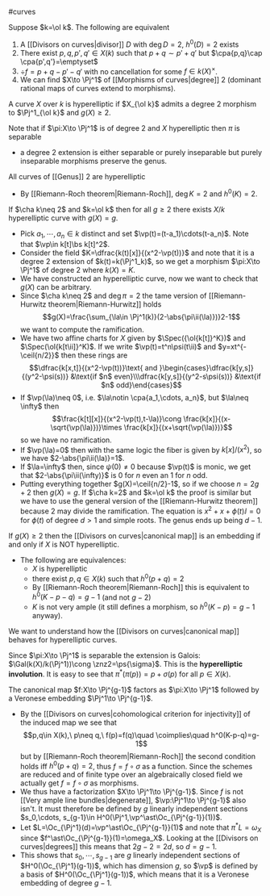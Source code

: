 #curves 

Suppose $k=\ol k$. The following are equivalent
1. A [[Divisors on curves|divisor]] $D$ with $\deg D=2,\ h^0(D)=2$ exists
2. There exist $p,q,p',q'\in X(k)$ such that $p+q\sim p'+q'$ but $\cpa{p,q}\cap \cpa{p',q'}=\emptyset$
3. $\div f=p+q-p'-q'$ with no cancellation for some $f\in k(X)^\times$. 
4. We can find $X\to \Pj^1$ of [[Morphisms of curves|degree]] 2 (dominant rational maps of curves extend to morphisms).

A curve $X$ over $k$ is hyperelliptic if $X_{\ol k}$ admits a degree 2 morphism to $\Pj^1_{\ol k}$ and $g(X)\geq 2$.

Note that if $\pi:X\to \Pj^1$ is of degree 2 and $X$ hyperelliptic then $\pi$ is separable
- a degree 2 extension is either separable or purely inseparable but purely inseparable morphisms preserve the genus.

All curves of [[Genus]] 2 are hyperelliptic
- By [[Riemann-Roch theorem|Riemann-Roch]], $\deg K=2$ and $h^0(K)=2$.

If $\cha k\neq 2$ and $k=\ol k$ then for all $g\geq 2$ there exists $X/k$ hyperelliptic curve with $g(X)=g$.
- Pick $a_1,\cdots, a_n\in k$ distinct and set $\vp(t)=(t-a_1)\cdots(t-a_n)$. Note that $\vp\in k[t]\bs k[t]^2$.
- Consider the field $K=\dfrac{k(t)[x]}{(x^2-\vp(t))}$ and note that it is a degree 2 extension of $k(t)=k(\Pj^1_k)$, so we get a morphism $\pi:X\to \Pj^1$ of degree 2 where $k(X)=K$.
- We have constructed an hyperelliptic curve, now we want to check that $g(X)$ can be arbitrary.
- Since $\cha k\neq 2$ and $\deg \pi=2$ the tame version of [[Riemann-Hurwitz theorem|Riemann-Hurwitz]] holds$$g(X)=\frac{\sum_{\la\in \Pj^1(k)}(2-\abs{\pi\ii(\la)})}2-1$$we want to compute the ramification.
- We have two affine charts for $X$ given by $\Spec({\ol{k[t]}^K})$ and $\Spec(\ol{k[t\ii]}^K)$. If we write $\vp(t)=t^n\psi(t\ii)$ and $y=xt^{-\ceil{n/2}}$ then these rings are$$\dfrac{k[x,t]}{(x^2-\vp(t))}\text{ and }\begin{cases}\dfrac{k[y,s]}{(y^2-\psi(s))} &\text{if $n$ even}\\\dfrac{k[y,s]}{(y^2-s\psi(s))} &\text{if $n$ odd}\end{cases}$$
- If $\vp(\la)\neq 0$, i.e. $\la\notin \cpa{a_1,\cdots, a_n}$, but $\la\neq \infty$ then $$\frac{k[t][x]}{(x^2-\vp(t),t-\la)}\cong \frac{k[x]}{(x-\sqrt{\vp(\la)})}\times \frac{k[x]}{(x+\sqrt{\vp(\la)})}$$so we have no ramification.
- If $\vp(\la)=0$ then with the same logic the fiber is given by $k[x]/(x^2)$, so we have $2-\abs{\pi\ii(\la)}=1$.
- If $\la=\infty$ then, since $\psi(0)\neq 0$ because $\vp(t)$ is monic, we get that $2-\abs{\pi\ii(\infty)}$ is $0$ for $n$ even an $1$ for $n$ odd.
- Putting everything together $g(X)=\ceil{n/2}-1$, so if we choose $n=2g+2$ then $g(X)=g$.
If $\cha k=2$ and $k=\ol k$ the proof is similar but we have to use the general version of the [[Riemann-Hurwitz theorem]] because 2 may divide the ramification. The equation is $x^2+x+\phi(t)\ii=0$ for $\phi(t)$ of degree $d>1$ and simple roots. The genus ends up being $d-1$.



If $g(X)\geq 2$ then the [[Divisors on curves|canonical map]] is an embedding if and only if $X$ is NOT hyperelliptic.
- The following are equivalences:
	- $X$ is hyperelliptic
	- there exist $p,q\in X(k)$ such that $h^0(p+q)=2$
	- By [[Riemann-Roch theorem|Riemann-Roch]] this is equivalent to $h^0(K-p-q)=g-1$ (and not $g-2$)
	- $K$ is not very ample (it still defines a morphism, so $h^0(K-p)=g-1$ anyway).


We want to understand how the [[Divisors on curves|canonical map]] behaves for hyperelliptic curves.

Since $\pi:X\to \Pj^1$ is separable the extension is Galois: $\Gal(k(X)/k(\Pj^1))\cong \znz2=\ps{\sigma}$. This is the **hyperelliptic involution**.
It is easy to see that $\pi^\ast(\pi(p))=p+\sigma(p)$ for all $p\in X(k)$.

The canonical map $f:X\to \Pj^{g-1}$ factors as $\pi:X\to \Pj^1$ followed by a Veronese embedding $\Pj^1\to \Pj^{g-1}$.
- By the [[Divisors on curves|cohomological criterion for injectivity]] of the induced map we see that $$p,q\in X(k),\ p\neq q,\ f(p)=f(q)\quad \coimplies\quad h^0(K-p-q)=g-1$$but by [[Riemann-Roch theorem|Riemann-Roch]] the second condition holds iff $h^0(p+q)=2$, thus $f=f\circ \sigma$ as a function. Since the schemes are reduced and of finite type over an algebraically closed field we actually get $f=f\circ \sigma$ as morphisms.
- We thus have a factorization $X\to \Pj^1\to \Pj^{g-1}$. Since $f$ is not [[Very ample line bundles|degenerate]], $\vp:\Pj^1\to \Pj^{g-1}$ also isn't. It must therefore be defined by $g$ linearly independent sections $s_0,\cdots, s_{g-1}\in H^0(\Pj^1,\vp^\ast\Oc_{\Pj^{g-1}}(1))$.
- Let $L=\Oc_{\Pj^1}(d)=\vp^\ast\Oc_{\Pj^{g-1}}(1)$ and note that $\pi^\ast L=\omega_X$ since $f^\ast\Oc_{\Pj^{g-1}}(1)=\omega_X$. Looking at the [[Divisors on curves|degrees]] this means that $2g-2=2d$, so $d=g-1$.
- This shows that $s_0,\cdots, s_{g-1}$ are $g$ linearly independent sections of $H^0(\Oc_{\Pj^1}(g-1))$, which has dimension $g$, so $\vp$ is defined by a basis of $H^0(\Oc_{\Pj^1}(g-1))$, which means that it is a Veronese embedding of degree $g-1$.



